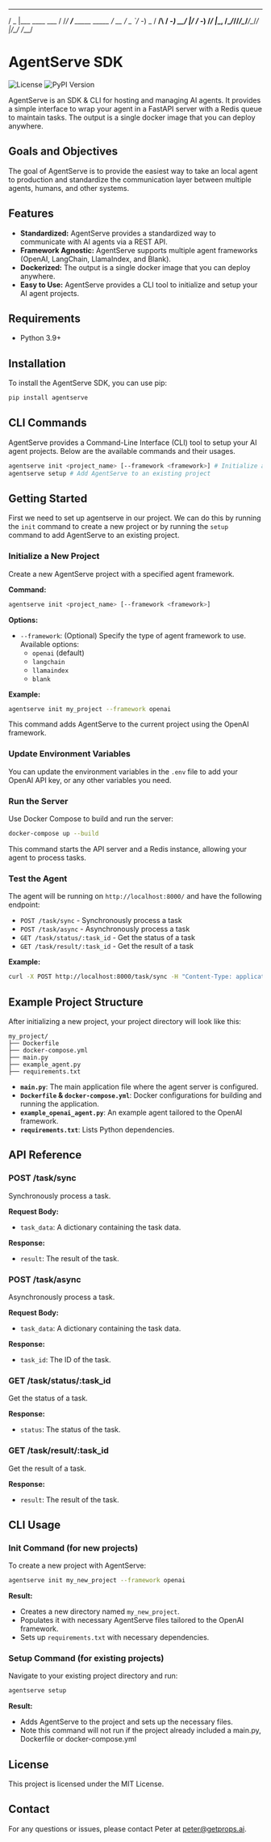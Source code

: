 <!-- IMAGE -->

   ___                __  ____                
  / _ |___ ____ ___  / /_/ __/__ _____  _____ 
 / __ / _ `/ -_) _ \/ __/\ \/ -_) __/ |/ / -_)
/_/ |_\_, /\__/_//_/\__/___/\__/_/  |___/\__/ 
     /___/                                    

# AgentServe SDK

![License](https://img.shields.io/badge/License-MIT-blue.svg)
![PyPI Version](https://img.shields.io/pypi/v/agentserve.svg)

AgentServe is an SDK & CLI for hosting and managing AI agents. It provides a simple interface to wrap your agent in a FastAPI server with a Redis queue to maintain tasks. The output is a single docker image that you can deploy anywhere.

## Goals and Objectives

The goal of AgentServe is to provide the easiest way to take an local agent to production and standardize the communication layer between multiple agents, humans, and other systems.

## Features

- **Standardized:** AgentServe provides a standardized way to communicate with AI agents via a REST API.
- **Framework Agnostic:** AgentServe supports multiple agent frameworks (OpenAI, LangChain, LlamaIndex, and Blank).
- **Dockerized:** The output is a single docker image that you can deploy anywhere.
- **Easy to Use:** AgentServe provides a CLI tool to initialize and setup your AI agent projects.

## Requirements

- Python 3.9+

## Installation

To install the AgentServe SDK, you can use pip:

```bash
pip install agentserve
```

## CLI Commands

AgentServe provides a Command-Line Interface (CLI) tool to setup your AI agent projects. Below are the available commands and their usages.

```bash
agentserve init <project_name> [--framework <framework>] # Initialize a new project
agentserve setup # Add AgentServe to an existing project
```

## Getting Started

First we need to set up agentserve in our project. We can do this by running the `init` command to create a new project or by running the `setup` command to add AgentServe to an existing project.

### Initialize a New Project

Create a new AgentServe project with a specified agent framework.

**Command:**
```bash
agentserve init <project_name> [--framework <framework>]
```

**Options:**

- `--framework`: (Optional) Specify the type of agent framework to use. Available options:
  - `openai` (default)
  - `langchain`
  - `llamaindex`
  - `blank`

**Example:**
```bash
agentserve init my_project --framework openai
```

This command adds AgentServe to the current project using the OpenAI framework.

### Update Environment Variables

You can update the environment variables in the `.env` file to add your OpenAI API key, or any other variables you need.

### Run the Server

Use Docker Compose to build and run the server:

   ```bash
   docker-compose up --build
   ```

This command starts the API server and a Redis instance, allowing your agent to process tasks.

### Test the Agent

The agent will be running on `http://localhost:8000/` and have the following endpoint:

- `POST /task/sync` - Synchronously process a task
- `POST /task/async` - Asynchronously process a task
- `GET /task/status/:task_id` - Get the status of a task
- `GET /task/result/:task_id` - Get the result of a task

**Example:**

```bash
curl -X POST http://localhost:8000/task/sync -H "Content-Type: application/json" -d '{"prompt": "What is the capital of France?"}'
```

## Example Project Structure

After initializing a new project, your project directory will look like this:

```
my_project/
├── Dockerfile
├── docker-compose.yml
├── main.py
├── example_agent.py
├── requirements.txt
```

- **`main.py`**: The main application file where the agent server is configured.
- **`Dockerfile` & `docker-compose.yml`**: Docker configurations for building and running the application.
- **`example_openai_agent.py`**: An example agent tailored to the OpenAI framework.
- **`requirements.txt`**: Lists Python dependencies.

## API Reference

### POST /task/sync

Synchronously process a task.

**Request Body:**

- `task_data`: A dictionary containing the task data.

**Response:**

- `result`: The result of the task.

### POST /task/async

Asynchronously process a task.

**Request Body:**

- `task_data`: A dictionary containing the task data.

**Response:**

- `task_id`: The ID of the task.

### GET /task/status/:task_id

Get the status of a task.

**Response:**

- `status`: The status of the task.


### GET /task/result/:task_id

Get the result of a task.

**Response:**

- `result`: The result of the task.

## CLI Usage

### Init Command (for new projects)

To create a new project with AgentServe:

```bash
agentserve init my_new_project --framework openai
```

**Result:**

- Creates a new directory named `my_new_project`.
- Populates it with necessary AgentServe files tailored to the OpenAI framework.
- Sets up `requirements.txt` with necessary dependencies.

### Setup Command (for existing projects)

Navigate to your existing project directory and run:

```bash
agentserve setup
```

**Result:**

- Adds AgentServe to the project and sets up the necessary files.
- Note this command will not run if the project already included a main.py, Dockerfile or docker-compose.yml

## License

This project is licensed under the MIT License.

## Contact

For any questions or issues, please contact Peter at peter@getprops.ai.